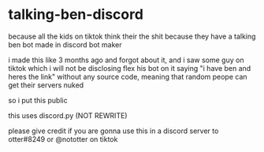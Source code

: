 # talking-ben-discord
because all the kids on tiktok think their the shit because they have a talking ben bot made in discord bot maker

i made this like 3 months ago and forgot about it, and i saw some guy on tiktok which i will not be disclosing flex
his bot on it saying "i have ben and heres the link" without any source code, meaning that random peope can get their
servers nuked

so i put this public

this uses discord.py (NOT REWRITE)

please give credit if you are gonna use this in a discord server to otter#8249 or @nototter on tiktok
